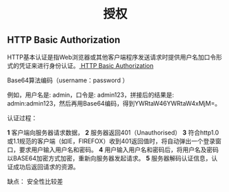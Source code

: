 <h1 align="center"> 授权 </h1>

HTTP Basic Authorization
-

HTTP基本认证是指Web浏览器或其他客户端程序发送请求时提供用户名加口令形式的凭证来进行身份认证。<a href="http://blog.csdn.net/dxswzj/article/details/39202217" target="blank"> HTTP Basic Authorization</a>

Base64算法编码（username：password ）

例如，用户名是: admin，口令是: admin123，拼接后的结果是: admin:admin123，然后再用Base64编码，得到YWRtaW46YWRtaW4xMjM=。

认证过程：

**1** 客户端向服务器请求数据，
**2** 服务器返回401（Unauthorised）
**3** 符合http1.0或1.1规范的客户端（如IE，FIREFOX）收到401返回值时，将自动弹出一个登录窗口，要求用户输入用户名和密码。
**4** 用户输入用户名和密码后，将用户名及密码以BASE64加密方式加密，重新向服务器发起请求。
**5** 服务器解码认证信息，认证成功后返回请求的资源。

缺点： 安全性比较差